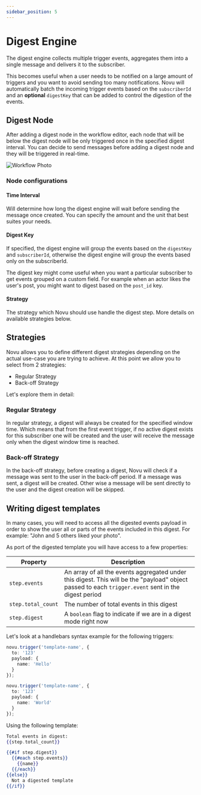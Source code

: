 ```yaml
---
sidebar_position: 5
---
```


# Digest Engine

The digest engine collects multiple trigger events, aggregates them into a single message and delivers it to the subscriber.

This becomes useful when a user needs to be notified on a large amount of triggers and you want to avoid sending too many notifications. Novu will automatically batch the incoming trigger events based on the `subscriberId` and an **optional** `digestKey` that can be added to control the digestion of the events.

## Digest Node

After adding a digest node in the workflow editor, each node that will be below the digest node will be only triggered once in the specified digest interval. You can decide to send messages before adding a digest node and they will be triggered in real-time.

![Workflow Photo](/img/digest-flow.png)

### Node configurations

#### Time Interval

Will determine how long the digest engine will wait before sending the message once created. You can specify the amount and the unit that best suites your needs.

#### Digest Key

If specified, the digest engine will group the events based on the `digestKey` and `subscriberId`, otherwise the digest engine will group the events based only on the subscriberId.

The digest key might come useful when you want a particular subscriber to get events grouped on a custom field. For example when an actor likes the user's post, you might want to digest based on the `post_id` key.

#### Strategy

The strategy which Novu should use handle the digest step. More details on available strategies below.

## Strategies

Novu allows you to define different digest strategies depending on the actual use-case you are trying to achieve. At this point we allow you to select from 2 strategies:

- Regular Strategy
- Back-off Strategy

Let's explore them in detail:

### Regular Strategy

In regular strategy, a digest will always be created for the specified window time. Which means that from the first event trigger, if no active digest exists for this subscriber one will be created and the user will receive the message only when the digest window time is reached.

### Back-off Strategy

In the back-off strategy, before creating a digest, Novu will check if a message was sent to the user in the back-off period. If a message was sent, a digest will be created. Other wise a message will be sent directly to the user and the digest creation will be skipped.

## Writing digest templates

In many cases, you will need to access all the digested events payload in order to show the user all or parts of the events included in this digest. For example: "John and 5 others liked your photo".

As port of the digested template you will have access to a few properties:

| Property           | Description                                                                                                                                         |
| ------------------ | --------------------------------------------------------------------------------------------------------------------------------------------------- |
| `step.events`      | An array of all the events aggregated under this digest. This will be the "payload" object passed to each `trigger.event` sent in the digest period |
| `step.total_count` | The number of total events in this digest                                                                                                           |
| `step.digest`      | A `boolean` flag to indicate if we are in a digest mode right now                                                                                   |

Let's look at a handlebars syntax example for the following triggers:

```typescript
novu.trigger('template-name', {
  to: '123'
  payload: {
    name: 'Hello'
  }
});

novu.trigger('template-name', {
  to: '123'
  payload: {
    name: 'World'
  }
});
```

Using the following template:

```handlebars
Total events in digest:
{{step.total_count}}

{{#if step.digest}}
  {{#each step.events}}
    {{name}}
  {{/each}}
{{else}}
  Not a digested template
{{/if}}
```

